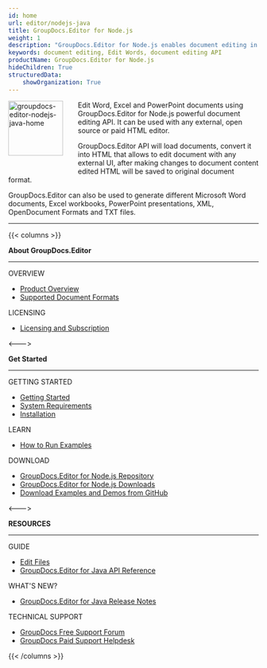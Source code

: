 ```yaml
---
id: home
url: editor/nodejs-java
title: GroupDocs.Editor for Node.js
weight: 1
description: "GroupDocs.Editor for Node.js enables document editing in form of HTML.Edit Word, Excel and PowerPoint documents using GroupDocs.Editor for Node.js powerful document editing API."
keywords: document editing, Edit Words, document editing API
productName: GroupDocs.Editor for Node.js
hideChildren: True
structuredData:
    showOrganization: True
---
```

<img src="/editor/nodejs-java/images/home.png" width="110" height="110" alt="groupdocs-editor-nodejs-java-home" align="left" style="margin: 0 30px 30px 0"/>

Edit Word, Excel and PowerPoint documents using GroupDocs.Editor for Node.js powerful document editing API. It can be used with any external, open source or paid HTML editor.

GroupDocs.Editor API will load documents, convert it into HTML that allows to edit document with any external UI, after making changes to document content edited HTML will be saved to original document format.

GroupDocs.Editor can also be used to generate different Microsoft Word documents, Excel workbooks, PowerPoint presentations, XML, OpenDocument Formats and TXT files.

------
{{< columns >}}
<p><b>About GroupDocs.Editor</b></p>
<hr><p>OVERVIEW</p></hr>
<ul>
	<li><a href='{{< ref "product-overview" >}}'>Product Overview</a></li>
	<li><a href='{{< ref "editor/nodejs-java/getting-started/supported-document-formats.md" >}}'>Supported Document Formats</a></li>
</ul>
<p>LICENSING</p>
<ul>
	<li><a href='{{< ref "editor/nodejs-java/getting-started/licensing-and-subscription.md" >}}'>Licensing and Subscription</a></li>
</ul>
<--->
<p><b>Get Started</b></p>
<hr><p>GETTING STARTED</p></hr>
<ul>
	<li><a href='{{< ref "editor/nodejs-java/getting-started" >}}'>Getting Started</a></li>
	<li><a href='{{< ref "editor/nodejs-java/getting-started/system-requirements.md" >}}'>System Requirements</a></li>
	<li><a href='{{< ref "editor/nodejs-java/getting-started/installation.md" >}}'>Installation</a></li>
</ul>
<p>LEARN</p>
<ul>
	<li><a href='{{< ref "editor/nodejs-java/getting-started/how-to-run-examples.md" >}}'>How to Run Examples</a></li>
</ul>
<p>DOWNLOAD</p>
<ul>
	<li><a href="https://repository.groupdocs.com/webapp/#/artifacts/browse/tree/General/repo/com/groupdocs/groupdocs-editor">GroupDocs.Editor for Node.js Repository</a></li>
	</li><li><a href="https://downloads.groupdocs.com/editor/nodejs-java">GroupDocs.Editor for Node.js Downloads</a></li>
	<li><a href="https://github.com/groupdocs-viewer/GroupDocs.Viewer-for-Node.js-via-Java">Download Examples and Demos from GitHub</a></li>
</ul>
<--->
<p><b>RESOURCES</b></p>
<hr><p>GUIDE</p></hr>
<ul>
	<li><a href='{{< ref "editor/nodejs-java/developer-guide/edit-document.md" >}}'>Edit Files</a></li>
	<li><a href="https://reference.groupdocs.com/editor/nodejs-java">GroupDocs.Editor for Java API Reference</a></li>
</ul>
<p>WHAT'S NEW?</p>
<ul>
	<li><a href='https://releases.groupdocs.com/editor/nodejs-java/release-notes/'>GroupDocs.Editor for Java Release Notes</a></li>
</ul>
<p>TECHNICAL SUPPORT</p>
<ul>
	<li><a href="https://forum.groupdocs.com/">GroupDocs Free Support Forum</a></li>
	<li><a href="https://helpdesk.groupdocs.com/">GroupDocs Paid Support Helpdesk</a></li>
			</ul>
{{< /columns >}}
